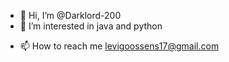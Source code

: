 - 👋 Hi, I’m @Darklord-200
- 👀 I’m interested in java and python
<!--- (- 💞️ I’m looking to collaborate on  and learn some software development) --->
- 📫 How to reach me levigoossens17@gmail.com

<!---
Darklord-200/Darklord-200 is a ✨ special ✨ repository because its `README.md` (this file) appears on your GitHub profile.
You can click the Preview link to take a look at your changes.
--->
